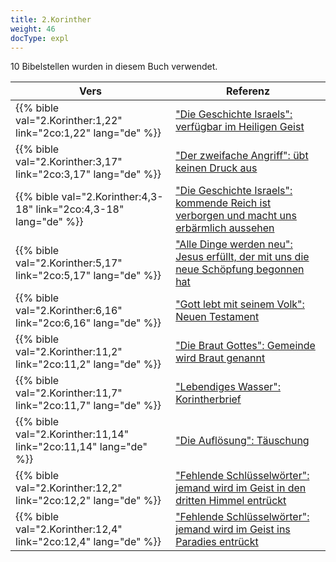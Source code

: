 ```yaml
---
title: 2.Korinther
weight: 46
docType: expl
---
```


10 Bibelstellen wurden in diesem Buch verwendet.

| Vers | Referenz |
|-------|-----------|
| {{% bible val="2.Korinther:1,22" link="2co:1,22" lang="de" %}} | ["Die Geschichte Israels": verfügbar im Heiligen Geist](/appl/topics/hero/who-rules-the-world#e6be) |
| {{% bible val="2.Korinther:3,17" link="2co:3,17" lang="de" %}} | ["Der zweifache Angriff": übt keinen Druck aus](/expl/content/beasts/the-nature-of-the-beast-in-the-book-of-revelation#a89e) |
| {{% bible val="2.Korinther:4,3-18" link="2co:4,3-18" lang="de" %}} | ["Die Geschichte Israels": kommende Reich ist verborgen und macht uns erbärmlich aussehen](/appl/topics/hero/who-rules-the-world#e6be) |
| {{% bible val="2.Korinther:5,17" link="2co:5,17" lang="de" %}} | ["Alle Dinge werden neu":  Jesus erfüllt, der mit uns die neue Schöpfung begonnen hat](/expl/content/paradise/the-new-jerusalem#d592) |
| {{% bible val="2.Korinther:6,16" link="2co:6,16" lang="de" %}} | ["Gott lebt mit seinem Volk": Neuen Testament](/expl/content/paradise/the-new-jerusalem#f42c) |
| {{% bible val="2.Korinther:11,2" link="2co:11,2" lang="de" %}} | ["Die Braut Gottes": Gemeinde wird Braut genannt](/expl/background/israel/the-church-is-part-of-israel#67c0) |
| {{% bible val="2.Korinther:11,7" link="2co:11,7" lang="de" %}} | ["Lebendiges Wasser": Korintherbrief](/expl/content/paradise/the-new-jerusalem#8a3f) |
| {{% bible val="2.Korinther:11,14" link="2co:11,14" lang="de" %}} | ["Die Auflösung": Täuschung ](/expl/content/seals/the-mystery-of-the-four-horse-men#8d71) |
| {{% bible val="2.Korinther:12,2" link="2co:12,2" lang="de" %}} | ["Fehlende Schlüsselwörter": jemand wird im Geist in den dritten Himmel entrückt](/expl/topics/others/the-rapture#0f61) |
| {{% bible val="2.Korinther:12,4" link="2co:12,4" lang="de" %}} | ["Fehlende Schlüsselwörter": jemand wird im Geist ins Paradies entrückt](/expl/topics/others/the-rapture#0f61) |
